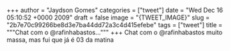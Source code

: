 
+++
author = "Jaydson Gomes"
categories = ["tweet"]
date = "Wed Dec 16 05:10:52 +0000 2009"
draft = false
image = "{TWEET_IMAGE}"
slug = "2b7e70c99266be8d3e7ba44dd72a3c4d415efebe"
tags = ["tweet"]
title = """Chat com o @rafinhabastos..."""
+++
Chat com o @rafinhabastos muito massa, mas fui que já é 03 da matina
